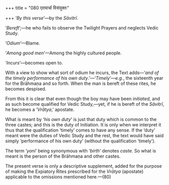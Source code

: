 +++
title = "080 एतयार्चा विसंयुक्तः"

+++
‘*By this verse*’—by the *Sāvitrī*.

‘*Bereft*’;—he who fails to observe the Twilight Prayers and neglects
Vedic Study.

‘*Odium*’—Blame.

‘*Among good men*’—Among the highly cultured people.

‘*Incurs*’—becomes open to.

With a view to show what sort of odium he incurs, the Text adds—‘*and of
the timely performance of his own duty*.’—‘*Timely*’—*e.g*., the
sixteenth year for the Brāhmaṇa and so forth. When the man is bereft of
these rites, he becomes despised.

From this it is clear that even though the boy may have been
*initiated*, and as such become qualified for Vedic Study,—yet, if he is
bereft of the *Sāvitrī*, he becomes a ‘*Vrātya*,’ apostate.

What is meant by ‘*his own duty*’ is just that duty which is common to
the three castes; and this is the duty of Initiation. It is only when we
interpret it thus that the qualification ‘timely’ comes to have any
sense. If the ‘duty’ meant were the duties of Vedic Study and the rest,
the text would have said simply ‘performance of his own duty’ (without
the qualification ‘timely’).

The term ‘*yoni*’ being synonymous with ‘*birth*’ denotes *caste*. So
what is meant is the person of the Brāhmaṇa and other castes.

The present verse is only a descriptive supplement, added for the
purpose of making the Expiatory Rites prescribed for the *Vrātya*
(apostate) applicable to the omissions mentioned here.—(80)



